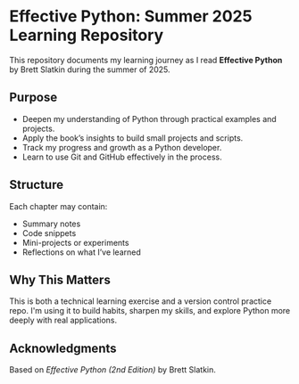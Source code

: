 # Effective Python: Summer 2025 Learning Repository

This repository documents my learning journey as I read **Effective Python** by Brett Slatkin during the summer of 2025.

## Purpose

- Deepen my understanding of Python through practical examples and projects.
- Apply the book’s insights to build small projects and scripts.
- Track my progress and growth as a Python developer.
- Learn to use Git and GitHub effectively in the process.

## Structure

Each chapter may contain:
- Summary notes
- Code snippets
- Mini-projects or experiments
- Reflections on what I’ve learned

## Why This Matters

This is both a technical learning exercise and a version control practice repo. I'm using it to build habits, sharpen my skills, and explore Python more deeply with real applications.

## Acknowledgments

Based on _Effective Python (2nd Edition)_ by Brett Slatkin.